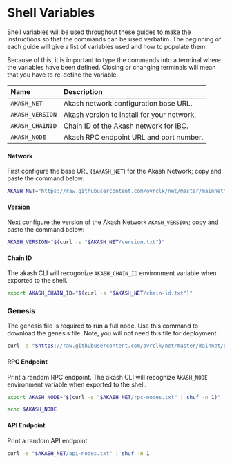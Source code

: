 # Shell Variables

Shell variables will be used throughout these guides to make the instructions so that the commands can be used verbatim. The beginning of each guide will give a list of variables used and how to populate them.

Because of this, it is important to type the commands into a terminal where the variables have been defined. Closing or changing terminals will mean that you have to re-define the variable.

| Name | Description |
| :--- | :--- |
| `AKASH_NET` | Akash network configuration base URL.  |
| `AKASH_VERSION` | Akash version to install for your network.   |
| `AKASH_CHAINID` | Chain ID of the Akash network for [IBC](akashnet-relayer.md). |
| `AKASH_NODE` | Akash RPC endpoint URL and port number. |

#### Network

First configure the base URL \(`$AKASH_NET`\) for the Akash Network; copy and paste the command below:

```bash
AKASH_NET="https://raw.githubusercontent.com/ovrclk/net/master/mainnet"
```

#### Version

Next configure the version of the Akash Network `AKASH_VERSION`; copy and paste the command below:

```bash
AKASH_VERSION="$(curl -s "$AKASH_NET/version.txt")"
```

#### Chain ID

The akash CLI will recogonize `AKASH_CHAIN_ID` environment variable when exported to the shell. 

```bash
export AKASH_CHAIN_ID="$(curl -s "$AKASH_NET/chain-id.txt")"
```

### Genesis

The genesis file is required to run a full node.  Use this  command to download the genesis file. Note, you will not need this file for deployment.

```bash
curl -s "$https://raw.githubusercontent.com/ovrclk/net/master/mainnet/genesis.json" > genesis.json
```

#### RPC Endpoint

Print a random RPC endpoint. The akash CLI will recognize `AKASH_NODE` environment variable when exported to the shell.

```bash
export AKASH_NODE="$(curl -s "$AKASH_NET/rpc-nodes.txt" | shuf -n 1)"

echo $AKASH_NODE
```

#### API Endpoint

Print a random API endpoint.

```bash
curl -s "$AKASH_NET/api-nodes.txt" | shuf -n 1
```


